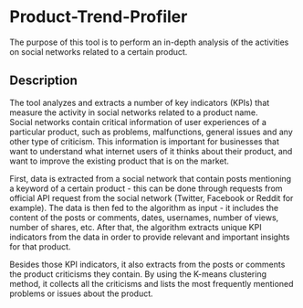# Product-Trend-Profiler
The purpose of this tool is to perform an in-depth analysis of the activities on social networks related to a certain product.

## Description
The tool analyzes and extracts a number of key indicators (KPIs) that measure the activity in social networks related to a product name.    
Social networks contain critical information of user experiences of a particular product, such as problems, malfunctions, general issues and any other type of criticism. This information is important for businesses that want to understand what internet users of it thinks about their product, and want to improve the existing product that is on the market.    
    
First, data is extracted from a social network that contain posts mentioning a keyword of a certain product - this can be done through requests from official API request from the social network (Twitter, Facebook or Reddit for example). The data is then fed to the algorithm as input - it includes the content of the posts or comments, dates, usernames, number of views, number of shares, etc. After that, the algorithm extracts unique KPI indicators from the data in order to provide relevant and important insights for that product.    
    
Besides those KPI indicators, it also extracts from the posts or comments the product criticisms they contain. By using the K-means clustering method, it collects all the criticisms and lists the most frequently mentioned problems or issues about the product.
